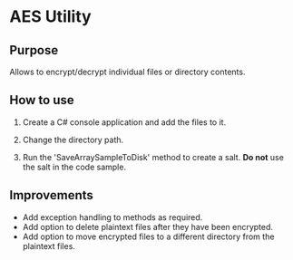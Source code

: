 # AES Utility #


## Purpose ##

Allows to encrypt/decrypt individual files or directory contents.

## How to use ##

1. Create a C# console application and add the files to it.

2. Change the directory path.

3. Run the 'SaveArraySampleToDisk' method to create a salt. **Do not** use the salt in the code sample. 

## Improvements ##

- Add exception handling to methods as required.
- Add option to delete plaintext files after they have been encrypted.
- Add option to move encrypted files to a different directory from the plaintext files.
